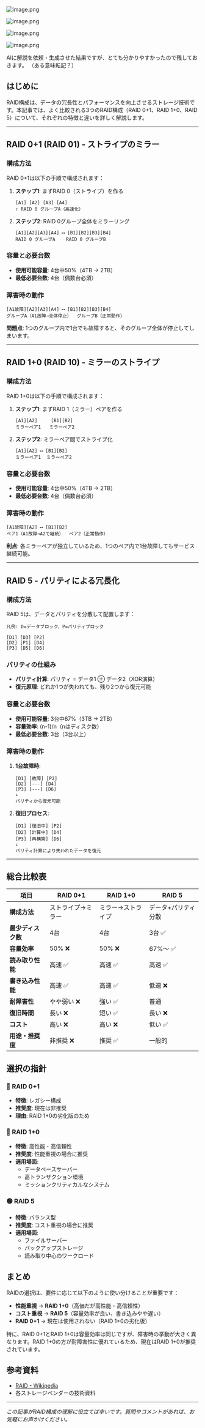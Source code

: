 ![image.png](https://qiita-image-store.s3.ap-northeast-1.amazonaws.com/0/122800/789913d3-5387-4d38-ae4f-36ef17474c9a.png)

![image.png](https://qiita-image-store.s3.ap-northeast-1.amazonaws.com/0/122800/d450b711-409f-411a-bff0-13231b89d7dc.png)

![image.png](https://qiita-image-store.s3.ap-northeast-1.amazonaws.com/0/122800/f838ce98-1bf8-4103-8f76-ccac69e4676a.png)

![image.png](https://qiita-image-store.s3.ap-northeast-1.amazonaws.com/0/122800/13f6cf16-c676-476a-aa43-4cb204bf08f9.png)

AIに解説を依頼・生成させた結果ですが、とても分かりやすかったので残しておきます。
（ある意味転記？）

## はじめに

RAID構成は、データの冗長性とパフォーマンスを向上させるストレージ技術です。本記事では、よく比較される3つのRAID構成（RAID 0+1、RAID 1+0、RAID 5）について、それぞれの特徴と違いを詳しく解説します。

---

## RAID 0+1 (RAID 01) - ストライプのミラー

### 構成方法

RAID 0+1は以下の手順で構成されます：

1. **ステップ1**: まずRAID 0（ストライプ）を作る
   ```
   [A1] [A2] [A3] [A4]
   ↑ RAID 0 グループA（高速化）
   ```

2. **ステップ2**: RAID 0グループ全体をミラーリング
   ```
   [A1][A2][A3][A4] ⟷ [B1][B2][B3][B4]
   RAID 0 グループA    RAID 0 グループB
   ```

### 容量と必要台数

- **使用可能容量**: 4台中50%（4TB → 2TB）
- **最低必要台数**: 4台（偶数台必須）

### 障害時の動作

```
[A1故障][A2][A3][A4] ⟷ [B1][B2][B3][B4]
グループA（A1故障→全体停止）  グループB（正常動作）
```

**問題点**: 1つのグループ内で1台でも故障すると、そのグループ全体が停止してしまいます。

---

## RAID 1+0 (RAID 10) - ミラーのストライプ

### 構成方法

RAID 1+0は以下の手順で構成されます：

1. **ステップ1**: まずRAID 1（ミラー）ペアを作る
   ```
   [A1][A2]     [B1][B2]
   ミラーペア1   ミラーペア2
   ```

2. **ステップ2**: ミラーペア間でストライプ化
   ```
   [A1][A2] ⟷ [B1][B2]
   ミラーペア1  ミラーペア2
   ```

### 容量と必要台数

- **使用可能容量**: 4台中50%（4TB → 2TB）
- **最低必要台数**: 4台（偶数台必須）

### 障害時の動作

```
[A1故障][A2] ⟷ [B1][B2]
ペア1（A1故障→A2で継続）  ペア2（正常動作）
```

**利点**: 各ミラーペアが独立しているため、1つのペア内で1台故障してもサービス継続可能。

---

## RAID 5 - パリティによる冗長化

### 構成方法

RAID 5は、データとパリティを分散して配置します：

```
凡例: D=データブロック、P=パリティブロック

[D1] [D3] [P2]
[D2] [P1] [D4] 
[P3] [D5] [D6]
```

### パリティの仕組み

- **パリティ計算**: パリティ = データ1 ⊕ データ2（XOR演算）
- **復元原理**: どれか1つが失われても、残り2つから復元可能

### 容量と必要台数

- **使用可能容量**: 3台中67%（3TB → 2TB）
- **容量効率**: (n-1)/n（nはディスク数）
- **最低必要台数**: 3台（3台以上）

### 障害時の動作

1. **1台故障時**:
   ```
   [D1] [故障] [P2]
   [D2] [---] [D4] 
   [P3] [---] [D6]
   ↓
   パリティから復元可能
   ```

2. **復旧プロセス**:
   ```
   [D1] [復旧中] [P2]
   [D2] [計算中] [D4] 
   [P3] [再構築] [D6]
   ↓
   パリティ計算により失われたデータを復元
   ```

---

## 総合比較表

| 項目 | RAID 0+1 | RAID 1+0 | RAID 5 |
|------|-----------|-----------|---------|
| **構成方法** | ストライプ→ミラー | ミラー→ストライプ | データ+パリティ分散 |
| **最少ディスク数** | 4台 | 4台 | 3台 ✅ |
| **容量効率** | 50% ❌ | 50% ❌ | 67%～ ✅ |
| **読み取り性能** | 高速 ✅ | 高速 ✅ | 高速 ✅ |
| **書き込み性能** | 高速 ✅ | 高速 ✅ | 低速 ❌ |
| **耐障害性** | やや弱い ❌ | 強い ✅ | 普通 |
| **復旧時間** | 長い ❌ | 短い ✅ | 長い ❌ |
| **コスト** | 高い ❌ | 高い ❌ | 低い ✅ |
| **用途・推奨度** | 非推奨 ❌ | 推奨 ✅ | 一般的 |

## 選択の指針

### 🔴 RAID 0+1
- **特徴**: レガシー構成
- **推奨度**: 現在は非推奨
- **理由**: RAID 1+0の劣化版のため

### 🔵 RAID 1+0
- **特徴**: 高性能・高信頼性
- **推奨度**: 性能重視の場合に推奨
- **適用場面**: 
  - データベースサーバー
  - 高トランザクション環境
  - ミッションクリティカルなシステム

### 🟢 RAID 5
- **特徴**: バランス型
- **推奨度**: コスト重視の場合に推奨
- **適用場面**:
  - ファイルサーバー
  - バックアップストレージ
  - 読み取り中心のワークロード

## まとめ

RAIDの選択は、要件に応じて以下のように使い分けることが重要です：

- **性能重視** → **RAID 1+0**（高価だが高性能・高信頼性）
- **コスト重視** → **RAID 5**（容量効率が良い、書き込みやや遅い）
- **RAID 0+1** → 現在は使用されない（RAID 1+0の劣化版）

特に、RAID 0+1とRAID 1+0は容量効率は同じですが、障害時の挙動が大きく異なります。RAID 1+0の方が耐障害性に優れているため、現在はRAID 1+0が推奨されています。

## 参考資料

- [RAID - Wikipedia](https://ja.wikipedia.org/wiki/RAID)
- 各ストレージベンダーの技術資料

---

*この記事がRAID構成の理解に役立てば幸いです。質問やコメントがあれば、お気軽にお声かけください。*
